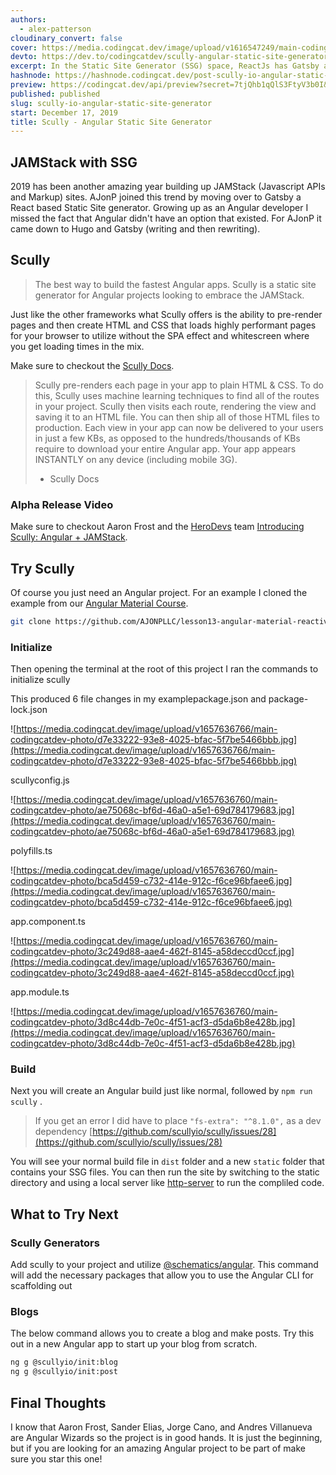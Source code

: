 ```yaml
---
authors:
  - alex-patterson
cloudinary_convert: false
cover: https://media.codingcat.dev/image/upload/v1616547249/main-codingcatdev-photo/bht5m2y90wvuo9a3ziop.png
devto: https://dev.to/codingcatdev/scully-angular-static-site-generator-5ech
excerpt: In the Static Site Generator (SSG) space, ReactJs has Gatsby and VueJs has Vuepress/Gridsome. This left for a space to be filled for Angular, introducing Scully the Angular solution for SSG.
hashnode: https://hashnode.codingcat.dev/post-scully-io-angular-static-site-generator
preview: https://codingcat.dev/api/preview?secret=7tjQhb1qQlS3FtyV3b0I&selectionType=post&selectionSlug=scully-io-angular-static-site-generator&_id=bd88bd4ff1354399b2bc38f570218144
published: published
slug: scully-io-angular-static-site-generator
start: December 17, 2019
title: Scully - Angular Static Site Generator
---
```


## JAMStack with SSG

2019 has been another amazing year building up JAMStack (Javascript APIs and Markup) sites. AJonP joined this trend by moving over to Gatsby a React based Static Site generator. Growing up as an Angular developer I missed the fact that Angular didn't have an option that existed. For AJonP it came down to Hugo and Gatsby (writing and then rewriting).

## Scully

> The best way to build the fastest Angular apps. Scully is a static site generator for Angular projects looking to embrace the JAMStack.

Just like the other frameworks what Scully offers is the ability to pre-render pages and then create HTML and CSS that loads highly performant pages for your browser to utilize without the SPA effect and whitescreen where you get loading times in the mix.

Make sure to checkout the [Scully Docs](https://github.com/scullyio/scully/tree/master/docs).

> Scully pre-renders each page in your app to plain HTML & CSS. To do this, Scully uses machine learning techniques to find all of the routes in your project. Scully then visits each route, rendering the view and saving it to an HTML file. You can then ship all of those HTML files to production. Each view in your app can now be delivered to your users in just a few KBs, as opposed to the hundreds/thousands of KBs require to download your entire Angular app. Your app appears INSTANTLY on any device (including mobile 3G).
>
> - Scully Docs

### Alpha Release Video

Make sure to checkout Aaron Frost and the [HeroDevs](https://herodevs.com/) team [Introducing Scully: Angular + JAMStack](https://youtu.be/Sh37rIUL-d4).

## Try Scully

Of course you just need an Angular project. For an example I cloned the example from our [Angular Material Course](https://codingcat.dev/course/angularmaterial).

```bash
git clone https://github.com/AJONPLLC/lesson13-angular-material-reactive-forms
```

### Initialize

Then opening the terminal at the root of this project I ran the commands to initialize scully

This produced 6 file changes in my examplepackage.json and package-lock.json

![https://media.codingcat.dev/image/upload/v1657636766/main-codingcatdev-photo/d7e33222-93e8-4025-bfac-5f7be5466bbb.jpg](https://media.codingcat.dev/image/upload/v1657636766/main-codingcatdev-photo/d7e33222-93e8-4025-bfac-5f7be5466bbb.jpg)

scullyconfig.js

![https://media.codingcat.dev/image/upload/v1657636760/main-codingcatdev-photo/ae75068c-bf6d-46a0-a5e1-69d784179683.jpg](https://media.codingcat.dev/image/upload/v1657636760/main-codingcatdev-photo/ae75068c-bf6d-46a0-a5e1-69d784179683.jpg)

polyfills.ts

![https://media.codingcat.dev/image/upload/v1657636760/main-codingcatdev-photo/bca5d459-c732-414e-912c-f6ce96bfaee6.jpg](https://media.codingcat.dev/image/upload/v1657636760/main-codingcatdev-photo/bca5d459-c732-414e-912c-f6ce96bfaee6.jpg)

app.component.ts

![https://media.codingcat.dev/image/upload/v1657636760/main-codingcatdev-photo/3c249d88-aae4-462f-8145-a58deccd0ccf.jpg](https://media.codingcat.dev/image/upload/v1657636760/main-codingcatdev-photo/3c249d88-aae4-462f-8145-a58deccd0ccf.jpg)

app.module.ts

![https://media.codingcat.dev/image/upload/v1657636760/main-codingcatdev-photo/3d8c44db-7e0c-4f51-acf3-d5da6b8e428b.jpg](https://media.codingcat.dev/image/upload/v1657636760/main-codingcatdev-photo/3d8c44db-7e0c-4f51-acf3-d5da6b8e428b.jpg)

### Build

Next you will create an Angular build just like normal, followed by `npm run scully` .

> If you get an error I did have to place `"fs-extra": "^8.1.0",` as a dev dependency [https://github.com/scullyio/scully/issues/28](https://github.com/scullyio/scully/issues/28)

You will see your normal build file in `dist` folder and a new `static` folder that contains your SSG files. You can then run the site by switching to the static directory and using a local server like [http-server](https://www.npmjs.com/package/http-server) to run the compliled code.

## What to Try Next

### Scully Generators

Add scully to your project and utilize [@schematics/angular](https://angular.io/cli/generate). This command will add the necessary packages that allow you to use the Angular CLI for scaffolding out

### Blogs

The below command allows you to create a blog and make posts. Try this out in a new Angular app to start up your blog from scratch.

```bash
ng g @scullyio/init:blog
ng g @scullyio/init:post

```

## Final Thoughts

I know that Aaron Frost, Sander Elias, Jorge Cano, and Andres Villanueva are Angular Wizards so the project is in good hands. It is just the beginning, but if you are looking for an amazing Angular project to be part of make sure you star this one!
